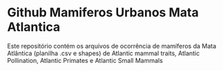 # Github Mamiferos Urbanos Mata Atlantica
 Este repositório contém os arquivos de ocorrência de mamíferos da Mata Atlântica (planilha .csv e shapes) de Atlantic mammal traits, Atlantic Pollination, Atlantic Primates e Atlantic Small Mammals
